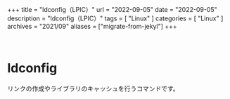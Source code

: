 +++
title = "ldconfig（LPIC）"
url = "2022-09-05"
date = "2022-09-05"
description = "ldconfig（LPIC）"
tags = [
  "Linux"
]
categories = [
  "Linux"
]
archives = "2021/09"
aliases = ["migrate-from-jekyl"]
+++

<br>

# ldconfig

リンクの作成やライブラリのキャッシュを行うコマンドです。

